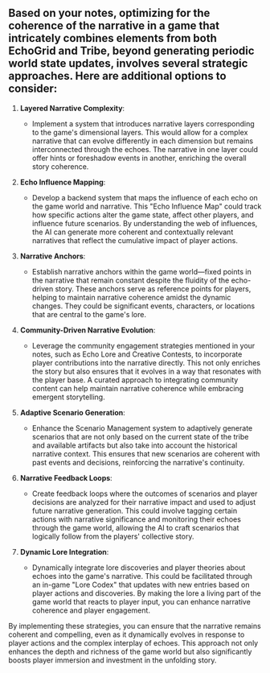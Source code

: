 ## Based on your notes, optimizing for the coherence of the narrative in a game that intricately combines elements from both EchoGrid and Tribe, beyond generating periodic world state updates, involves several strategic approaches. Here are additional options to consider:

1. **Layered Narrative Complexity**:
   - Implement a system that introduces narrative layers corresponding to the game's dimensional layers. This would allow for a complex narrative that can evolve differently in each dimension but remains interconnected through the echoes. The narrative in one layer could offer hints or foreshadow events in another, enriching the overall story coherence.

2. **Echo Influence Mapping**:
   - Develop a backend system that maps the influence of each echo on the game world and narrative. This "Echo Influence Map" could track how specific actions alter the game state, affect other players, and influence future scenarios. By understanding the web of influences, the AI can generate more coherent and contextually relevant narratives that reflect the cumulative impact of player actions.

3. **Narrative Anchors**:
   - Establish narrative anchors within the game world—fixed points in the narrative that remain constant despite the fluidity of the echo-driven story. These anchors serve as reference points for players, helping to maintain narrative coherence amidst the dynamic changes. They could be significant events, characters, or locations that are central to the game's lore.

4. **Community-Driven Narrative Evolution**:
   - Leverage the community engagement strategies mentioned in your notes, such as Echo Lore and Creative Contests, to incorporate player contributions into the narrative directly. This not only enriches the story but also ensures that it evolves in a way that resonates with the player base. A curated approach to integrating community content can help maintain narrative coherence while embracing emergent storytelling.

5. **Adaptive Scenario Generation**:
   - Enhance the Scenario Management system to adaptively generate scenarios that are not only based on the current state of the tribe and available artifacts but also take into account the historical narrative context. This ensures that new scenarios are coherent with past events and decisions, reinforcing the narrative's continuity.

6. **Narrative Feedback Loops**:
   - Create feedback loops where the outcomes of scenarios and player decisions are analyzed for their narrative impact and used to adjust future narrative generation. This could involve tagging certain actions with narrative significance and monitoring their echoes through the game world, allowing the AI to craft scenarios that logically follow from the players' collective story.

7. **Dynamic Lore Integration**:
   - Dynamically integrate lore discoveries and player theories about echoes into the game's narrative. This could be facilitated through an in-game "Lore Codex" that updates with new entries based on player actions and discoveries. By making the lore a living part of the game world that reacts to player input, you can enhance narrative coherence and player engagement.

By implementing these strategies, you can ensure that the narrative remains coherent and compelling, even as it dynamically evolves in response to player actions and the complex interplay of echoes. This approach not only enhances the depth and richness of the game world but also significantly boosts player immersion and investment in the unfolding story.